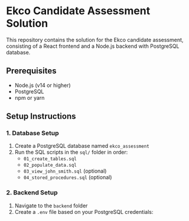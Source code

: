 # Ekco Candidate Assessment Solution

This repository contains the solution for the Ekco candidate assessment, consisting of a React frontend and a Node.js backend with PostgreSQL database.

## Prerequisites

- Node.js (v14 or higher)
- PostgreSQL
- npm or yarn

## Setup Instructions

### 1. Database Setup

1. Create a PostgreSQL database named `ekco_assessment`
2. Run the SQL scripts in the `sql/` folder in order:
   - `01_create_tables.sql`
   - `02_populate_data.sql`
   - `03_view_john_smith.sql` (optional)
   - `04_stored_procedures.sql` (optional)

### 2. Backend Setup

1. Navigate to the `backend` folder
2. Create a `.env` file based on your PostgreSQL credentials: